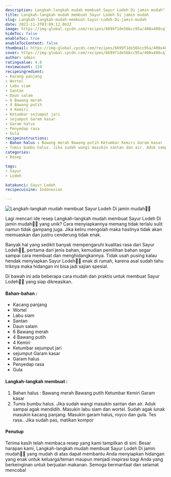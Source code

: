 ```yaml
---
description: Langkah-langkah mudah membuat Sayur Lodeh Di jamin mudah"
title: Langkah-langkah mudah membuat Sayur Lodeh Di jamin mudah
slug: Langkah-langkah-mudah-membuat-Sayur-Lodeh-Di-jamin-mudah
date: 2022-11-3T03:09:12.063Z
image: https://img-global.cpcdn.com/recipes/6699f1de56bcc95a/400x400cq70/photo.jpg
hideToc: false
enableToc: true
enableTocContent: false
thumbnail: https://img-global.cpcdn.com/recipes/6699f1de56bcc95a/400x400cq70/photo.jpg
cover: https://img-global.cpcdn.com/recipes/6699f1de56bcc95a/400x400cq70/photo.jpg
author: admin
ratingvalue: 4.8
reviewcount: 124
recipeingredient:
- Kacang panjang
- Wortel
- Labu siam
- Santan
- Daun salam
- 6 Bawang merah
- 4 Bawang putih
- 4 Kemiri
- Ketumbar sejumput jari
- sejumput Garam kasar
- Garam halus
- Penyedap rasa
- Gula
recipeinstructions:
- Bahan halus : Bawang merah Bawang putih Ketumbar Kemiri Garam kasar
- Tumis bumbu halus. Jika sudah wangi masukin santan dan air. Aduk sampai agak mendidih. Masukin labu siam dan wortel. Sudah agak lunak masukin kacang panjang. Masukin garam halus, royco dan gula. Tes rasa.. Jika sudah pas, matikan kompor
categories:
- Resep

tags:
- Sayur
- Lodeh

katakunci: Sayur Lodeh
recipecuisine: Indonesian

---
```


![Langkah-langkah mudah membuat Sayur Lodeh Di jamin mudah👩‍🍳](https://img-global.cpcdn.com/recipes/6699f1de56bcc95a/400x400cq70/photo.jpg)

Lagi mencari ide resep Langkah-langkah mudah membuat Sayur Lodeh Di jamin mudah👩‍🍳 yang unik? Cara menyiapkannya memang tidak terlalu sulit namun tidak gampang juga. Jika keliru mengolah maka hasilnya tidak akan memuaskan dan justru cenderung tidak enak.

Banyak hal yang sedikit banyak mempengaruhi kualitas rasa dari Sayur Lodeh👩‍🍳, pertama dari jenis bahan, kemudian pemilihan bahan segar sampai cara membuat dan menghidangkannya. Tidak usah pusing kalau hendak menyiapkan Sayur Lodeh👩‍🍳 enak di rumah, karena asal sudah tahu triknya maka hidangan ini bisa jadi sajian spesial.

Di bawah ini ada beberapa cara mudah dan praktis untuk membuat Sayur Lodeh👩‍🍳 yang siap dikreasikan.

<!--inarticleads1-->

#### Bahan-bahan :

- Kacang panjang
- Wortel
- Labu siam
- Santan
- Daun salam
- 6 Bawang merah
- 4 Bawang putih
- 4 Kemiri
- Ketumbar sejumput jari
- sejumput Garam kasar
- Garam halus
- Penyedap rasa
- Gula

<!--inarticleads2-->

#### Langkah-langkah membuat :

1. Bahan halus : Bawang merah Bawang putih Ketumbar Kemiri Garam kasar
1. Tumis bumbu halus. Jika sudah wangi masukin santan dan air. Aduk sampai agak mendidih. Masukin labu siam dan wortel. Sudah agak lunak masukin kacang panjang. Masukin garam halus, royco dan gula. Tes rasa.. Jika sudah pas, matikan kompor

#### Penutup

Terima kasih telah membaca resep yang kami tampilkan di sini. Besar harapan kami, Langkah-langkah mudah membuat Sayur Lodeh Di jamin mudah👩‍🍳 yang mudah di atas dapat membantu Anda menyiapkan hidangan yang enak untuk keluarga/teman maupun menjadi inspirasi bagi Anda yang berkeinginan untuk berjualan makanan. Semoga bermanfaat dan selamat mencoba!